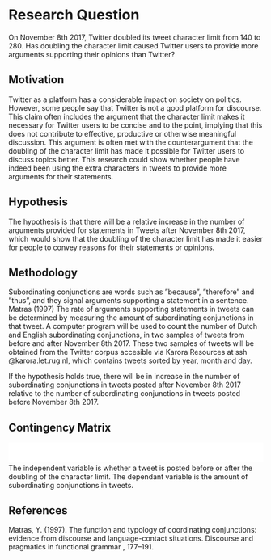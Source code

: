 # Research Question
On November 8th 2017, Twitter doubled its tweet character limit from 140 to 280. Has doubling
the character limit caused Twitter users to provide more arguments supporting their opinions than
Twitter?
## Motivation
Twitter as a platform has a considerable impact on society on politics.
However, some people say that Twitter is not a good platform for discourse. This claim often
includes the argument that the character limit makes it necessary for Twitter users to be concise and
to the point, implying that this does not contribute to effective, productive or otherwise meaningful
discussion.
This argument is often met with the counterargument that the doubling of the character limit
has made it possible for Twitter users to discuss topics better. This research could show whether
people have indeed been using the extra characters in tweets to provide more arguments for their
statements.
## Hypothesis
The hypothesis is that there will be a relative increase in the number of arguments provided for
statements in Tweets after November 8th 2017, which would show that the doubling of the character
limit has made it easier for people to convey reasons for their statements or opinions.
## Methodology
Subordinating conjunctions are words such as ”because”, ”therefore” and ”thus”, and they signal
arguments supporting a statement in a sentence. Matras (1997) The rate of arguments supporting
statements in tweets can be determined by measuring the amount of subordinating conjunctions in
that tweet.
A computer program will be used to count the number of Dutch and English subordinating
conjunctions, in two samples of tweets from before and after November 8th 2017. These two
samples of tweets will be obtained from the Twitter corpus accesible via Karora Resources at ssh <sId>@karora.let.rug.nl, which contains tweets sorted by year,
month and day.

If the hypothesis holds true, there will be in increase in the number of subordinating conjunctions
in tweets posted after November 8th 2017 relative to the number of subordinating conjunctions in
tweets posted before November 8th 2017.
## Contingency Matrix
![Contingency matrix](contingencymatrix.png)
The independent variable is whether a tweet is posted before or after the doubling of the character limit. The dependant variable is the amount of subordinating conjunctions in tweets.
## References
Matras, Y. (1997). The function and typology of coordinating conjunctions: evidence from discourse
and language-contact situations. Discourse and pragmatics in functional grammar , 177–191.
